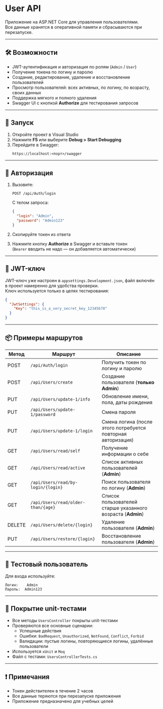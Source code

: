 # User API

Приложение на ASP.NET Core для управления пользователями.  
Все данные хранятся в оперативной памяти и сбрасываются при перезапуске.

---

## 🛠 Возможности

- JWT-аутентификация и авторизация по ролям (`Admin` / `User`)
- Получение токена по логину и паролю
- Создание, редактирование, удаление и восстановление пользователей
- Просмотр пользователей: всех активных, по логину, по возрасту, своих данных
- Поддержка мягкого и полного удаления
- Swagger UI с кнопкой **Authorize** для тестирования запросов

---

## 🚀 Запуск

1. Откройте проект в Visual Studio
2. Нажмите **F5** или выберите **Debug > Start Debugging**
3. Перейдите в Swagger:
   ```
   https://localhost:<порт>/swagger
   ```

---

## 🔐 Авторизация

1. Вызовите:
   ```
   POST /api/Auth/login
   ```

   С телом запроса:
   ```json
   {
     "login": "Admin",
     "password": "Admin123"
   }
   ```

2. Скопируйте токен из ответа

3. Нажмите кнопку **Authorize** в Swagger и вставьте токен  
   (`Bearer` вводить не надо — он добавляется автоматически)

---

## 🔑 JWT-ключ

JWT-ключ уже настроен в `appsettings.Development.json`, файл включён в проект намеренно для удобства проверки.  
Ключ используется только в целях тестирования:

```json
{
  "JwtSettings": {
    "Key": "this_is_a_very_secret_key_12345678"
  }
}
```

---

## 📦 Примеры маршрутов

| Метод | Маршрут                             | Описание                                                    |
|-------|-------------------------------------|-------------------------------------------------------------|
| POST  | `/api/Auth/login`                  | Получить токен по логину и паролю                           |
| POST  | `/api/Users/create`                | Создание пользователя (**только Admin**)                    |
| PUT   | `/api/Users/update-1/info`         | Обновление имени, пола, даты рождения                       |
| PUT   | `/api/Users/update-1/password`     | Смена пароля                                                |
| PUT   | `/api/Users/update-1/login`        | Смена логина (после этого потребуется повторная авторизация)|
| GET   | `/api/Users/read/self`             | Получение информации о себе                                 |
| GET   | `/api/Users/read/active`           | Список активных пользователей (**Admin**)                   |
| GET   | `/api/Users/read/by-login/{login}` | Поиск пользователя по логину (**Admin**)                    |
| GET   | `/api/Users/read/older-than/{age}` | Список пользователей старше указанного возраста (**Admin**) |
| DELETE| `/api/Users/delete/{login}`        | Удаление пользователя (**Admin**)                           |
| PUT   | `/api/Users/restore/{login}`       | Восстановление пользователя (**Admin**)                     |

---

## 🧪 Тестовый пользователь

Для входа используйте:

```
Логин:    Admin  
Пароль:  Admin123
```

---

## 🧪 Покрытие unit-тестами

- Все методы `UsersController` покрыты unit-тестами
- Проверяются все основные сценарии:
  - Успешные действия
  - Ошибки: `BadRequest`, `Unauthorized`, `NotFound`, `Conflict`, `Forbid`
  - Валидации: пустые логины, повторяющиеся логины, удалённые пользователи
- Используется `xUnit` и `Moq`
- Файл с тестами: `UsersControllerTests.cs`

---

## ❗ Примечания

- Токен действителен в течение 2 часов
- Все данные теряются при перезапуске приложения
- Приложение предназначено для учебных целей